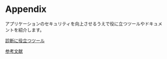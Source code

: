 # Appendix

アプリケーションのセキュリティを向上させるうえで役に立つツールやドキュメントを紹介します。

[診断に役立つツール](Appendix%202e8678aa1dbb46449ed89e295ad54edb/%E8%A8%BA%E6%96%AD%E3%81%AB%E5%BD%B9%E7%AB%8B%E3%81%A4%E3%83%84%E3%83%BC%E3%83%AB%209e3de620bb4d47e7bc75a38b5724d018.md)

[参考文献](Appendix%202e8678aa1dbb46449ed89e295ad54edb/%E5%8F%82%E8%80%83%E6%96%87%E7%8C%AE%2048b9db11182e40a789d13bf9dfea69e9.md)